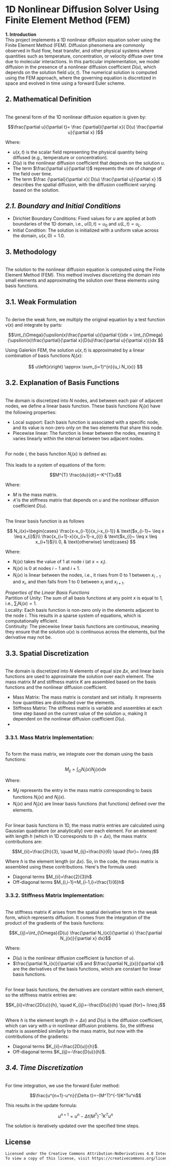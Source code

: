 # 1D Nonlinear Diffusion Solver Using Finite Element Method (FEM)
**1. Introduction**
<br/> This project implements a 1D nonlinear diffusion equation solver using the Finite Element Method (FEM). Diffusion phenomena are commonly observed in fluid flow, heat transfer, and other physical systems where quantities such as temperature, concentration, or velocity diffuse over time due to molecular interactions.
In this particular implementation, we model diffusion in the presence of a nonlinear diffusion coefficient $D(u)$, which depends on the solution field $u(x,t)$. The numerical solution is computed using the FEM approach, where the governing equation is discretized in space and evolved in time using a forward Euler scheme.

## **2. Mathematical Definition**
<br/> The general form of the 1D nonlinear diffusion equation is given by:

$$\frac{\partial u}{\partial t}= \frac {\partial}{\partial x}( D(u) \frac{\partial u}{\partial x} )$$

Where:
* $u(x,t)$ is the scalar field representing the physical quantity being diffused (e.g., temperature or concentration).
* $D(u)$ is the nonlinear diffusion coefficient that depends on the solution $u$.
* The term $\frac{\partial u}{\partial t}$ represents the rate of change of the field over time.
* The term $\frac {\partial}{\partial x}( D(u) \frac{\partial u}{\partial x} )$ describes the spatial diffusion, with the diffusion coefficient varying based on the solution.

## *2.1. Boundary and Initial Conditions*
* Dirichlet Boundary Conditions: Fixed values for $u$ are applied at both boundaries of the 1D domain, i.e., $u(0,t)=u_0$ and $u(L,t)=u_L$.
* Initial Condition: The solution is initialized with a uniform value across the domain, $u(x,0)=1.0$.

## **3. Methodology**
<br/> The solution to the nonlinear diffusion equation is computed using the Finite Element Method (FEM). This method involves discretizing the domain into small elements and approximating the solution over these elements using basis functions.

## 3.1. Weak Formulation
<br/> To derive the weak form, we multiply the original equation by a test function $v(x)$ and integrate by parts:

$$\int_{\Omega}{\upsilon(x)\frac{\partial u}{\partial t}}dx = \int_{\Omega}{\upsilon(x)\frac{\partial}{\partial x}(D(u)\frac{\partial u}{\partial x})}dx  $$

Using Galerkin FEM, the solution $u(x,t)$ is approximated by a linear combination of basis functions $N_i(x)$:

$$ u\left(x\right) \approx \sum_{i=1}^{n}{u_i N_i(x)} $$

## 3.2. Explanation of Basis Functions
<br/> The domain is discretized into $N$ nodes, and between each pair of adjacent nodes, we define a linear basis function. These basis functions $N_i(x)$ have the following properties:
* Local support: Each basis function is associated with a specific node, and its value is non-zero only on the two elements that share this node.
* Piecewise linear: The function is linear between the nodes, meaning it varies linearly within the interval between two adjacent nodes.

<br/> For node $i$, the basis function $N_i(x)$ is defined as:

This leads to a system of equations of the form:

$$M^{T} \frac{du}{dt}=-K^{T}u$$

Where:
* $M$ is the mass matrix.
* $𝐾$ is the stiffness matrix that depends on $u$ and the nonlinear diffusion coefficient $D(u)$.

<br/> The linear basis function is as follows

$$ N_i(x)=\begin{cases}
    \frac{x-x_{i-1}}{x_i-x_{i-1}} & \text{$x_{i-1}~ \leq  x \leq x_{i}$}\\
    \frac{x_{i+1}-x}{x_{i+1}-x_{i}} & \text{$x_{i}~ \leq  x \leq x_{i+1}$}\\
    0, & \text{otherwise}
       \end{cases} $$

Where:

* $N_i(x)$ takes the value of 1 at node $i$ (at $x=x_i$).
* $N_i(x)$ is 0 at nodes $i−1$ and $i+1$.
* $N_i(x)$ is linear between the nodes, i.e., it rises from 0 to 1 between $x_{i-1}$ and $x_i$, and then falls from 1 to 0 between $x_i$ and $x_{i+1}$.

*Properties of the Linear Basis Functions*
<br/> Partition of Unity: The sum of all basis functions at any point $x$ is equal to 1, i.e., $\sum_{i}N_i(x)=1$.
<br/> Locality: Each basis function is non-zero only in the elements adjacent to the node $i$. This results in a sparse system of equations, which is computationally efficient.
<br/> Continuity: The piecewise linear basis functions are continuous, meaning they ensure that the solution $u(x)$ is continuous across the elements, but the derivative may not be.

## 3.3. Spatial Discretization
<br/> The domain is discretized into $N$ elements of equal size $Δx$, and linear basis functions are used to approximate the solution over each element. The mass matrix $M$ and stiffness matrix $K$ are assembled based on the basis functions and the nonlinear diffusion coefficient.
* Mass Matrix: The mass matrix is constant and set initially. It represents how quantities are distributed over the elements.
* Stiffness Matrix: The stiffness matrix is variable and assembles at each time step based on the current value of the solution $u$, making it dependent on the nonlinear diffusion coefficient $D(u)$.
* 
### 3.3.1. Mass Matrix Implementation:
<br/> To form the mass matrix, we integrate over the domain using the basis functions:

$$M_{ij}=\int_{\Omega}{N_i(x)N_j(x)dx}$$

Where:
* $M_ij$ represents the entry in the mass matrix corresponding to basis functions $N_i(x)$ and $N_j(x)$.
* $N_i(x)$ and $N_j(x)$ are linear basis functions (hat functions) defined over the elements.

<br/> For linear basis functions in 1D, the mass matrix entries are calculated using Gaussian quadrature (or analytically) over each element. For an element with length $h$ (which in 1D corresponds to $(h=Δx)$, the mass matrix contributions are:

$$M_{ii}=\frac{2h}{3}, \quad M_{ij}=\frac{h}{6} \quad {for}~ i\neq j$$

Where $h$ is the element length (or $\Delta x$). So, in the code, the mass matrix is assembled using these contributions. Here's the formula used:

* Diagonal terms $M_{ii}=\frac{2}{3}h$
* Off-diagonal terms $M_{i,i-1}=M_{i-1,i}=\frac{1}{6}h$

### 3.3.2. Stiffness Matrix Implementation:
<br/> The stiffness matrix $K$ arises from the spatial derivative term in the weak form, which represents diffusion. It comes from the integration of the product of the gradients of the basis functions:

$$K_{ij}=\int_{\Omega}{D(u) \frac{\partial N_i(x)}{\partial x} \frac{\partial N_j(x)}{\partial x} dx}$$

Where:
* $D(u)$ is the nonlinear diffusion coefficient (a function of $u$).
* $\frac{\partial N_i(x)}{\partial x}$ and $\frac{\partial N_j(x)}{\partial x}$ are the derivatives of the basis functions, which are constant for linear basis functions.

<br/> For linear basis functions, the derivatives are constant within each element, so the stiffness matrix entries are:

$$K_{ii}=\frac{2D(u)}{h}, \quad K_{ij}=-\frac{D(u)}{h} \quad {for}~ i\neq j$$

<br/> Where $h$ is the element length $(h=Δx)$ and $D(u)$ is the diffusion coefficient, which can vary with $u$ in nonlinear diffusion problems. So, the stiffness matrix is assembled similarly to the mass matrix, but now with the contributions of the gradients:

* Diagonal terms $K_{ii}=\frac{2D(u)}{h}$.
* Off-diagonal terms $K_{ij}=-\frac{D(u)}{h}$.

## *3.4. Time Discretization*
<br/> For time integration, we use the forward Euler method:

$$\frac{u^{n+1}-u^n}{\Delta t}=-(M^T)^{-1}K^Tu^n$$

This results in the update formula:

$$u^{n+1}=u^n-\Delta t(M^T)^{-1}K^Tu^n$$
 
The solution is iteratively updated over the specified time steps.


## License
```bash
Licensed under the Creative Commons Attribution-NoDerivatives 4.0 International License.
To view a copy of this license, visit https://creativecommons.org/licenses/by-nd/4.0/.
```
